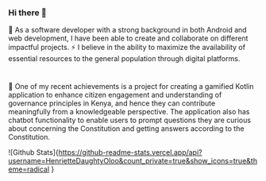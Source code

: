 ### Hi there 👋

<!--
**HenrietteDaughtyOloo/HenrietteDaughtyOloo** is a ✨ _special_ ✨ repository because its `README.md` (this file) appears on your GitHub profile.

Here are some ideas to get you started: -->

 🌱 As a software developer with a strong background in both Android and web development, I have been able to create and collaborate on different impactful projects. 
 ⚡ I believe in the ability to maximize the availability of essential resources to the general population through digital platforms.
#
🔭 One of my recent achievements is a project for creating a gamified Kotlin application to enhance citizen engagement and understanding of governance principles in Kenya, and hence they can contribute meaningfully from a knowledgeable perspective. The application also has chatbot functionality to enable users to prompt questions they are curious about concerning the Constitution and getting answers according to the Constitution. 

<!--### 😄 I enjoy exploring new concepts and am currently diving into Flutter for cross-platform projects.-->
![Github Stats]{https://github-readme-stats.vercel.app/api?username=HenrietteDaughtyOloo&count_private=true&show_icons=true&theme=radical
}


